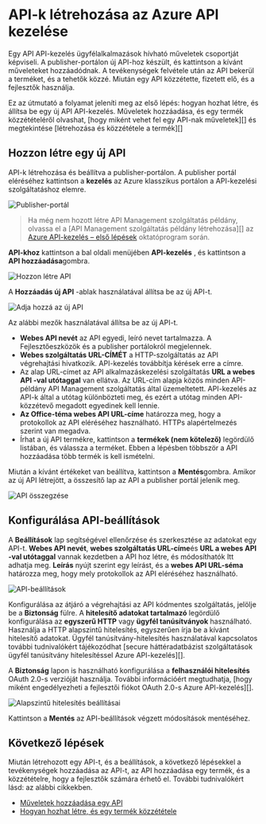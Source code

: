 <properties 
    pageTitle="API-k létrehozása az Azure API kezelése" 
    description="Megtudhatja, hogy miként hozhat létre és állíthat API-khoz Azure API-kezelés." 
    services="api-management" 
    documentationCenter="" 
    authors="steved0x" 
    manager="erikre" 
    editor=""/>

<tags 
    ms.service="api-management" 
    ms.workload="mobile" 
    ms.tgt_pltfrm="na" 
    ms.devlang="na" 
    ms.topic="article" 
    ms.date="10/25/2016" 
    ms.author="sdanie"/>

# <a name="how-to-create-apis-in-azure-api-management"></a>API-k létrehozása az Azure API kezelése

Egy API API-kezelés ügyfélalkalmazások hívható műveletek csoportját képviseli. A publisher-portálon új API-hoz készült, és kattintson a kívánt műveleteket hozzáadódnak. A tevékenységek felvétele után az API bekerül a terméket, és a tehetők közzé. Miután egy API közzétette, fizetett elő, és a fejlesztők használja.

Ez az útmutató a folyamat jeleníti meg az első lépés: hogyan hozhat létre, és állítsa be egy új API API-kezelés. Műveletek hozzáadása, és egy termék közzétételéről olvashat, [hogy miként vehet fel egy API-nak műveletek][] és megtekintése [létrehozása és közzététele a termék][]

## <a name="create-new-api"> </a>Hozzon létre egy új API

API-k létrehozása és beállítva a publisher-portálon. A publisher portál eléréséhez kattintson a **kezelés** az Azure klasszikus portálon a API-kezelési szolgáltatáshoz elemre.

![Publisher-portál][api-management-management-console]

>Ha még nem hozott létre API Management szolgáltatás példány, olvassa el a [API Management szolgáltatás példány létrehozása][] az [Azure API-kezelés – első lépések][] oktatóprogram során.

**API-khoz** kattintson a bal oldali menüjében **API-kezelés** , és kattintson a **API hozzáadása**gombra.

![Hozzon létre API][api-management-create-api]

A **Hozzáadás új API** -ablak használatával állítsa be az új API-t.

![Adja hozzá az új API][api-management-add-new-api]

Az alábbi mezők használatával állítsa be az új API-t.

-   **Webes API nevét** az API egyedi, leíró nevet tartalmazza. A Fejlesztőeszközök és a publisher portálokról megjelennek.
-   **Webes szolgáltatás URL-CÍMÉT** a HTTP-szolgáltatás az API végrehajtási hivatkozik. API-kezelés továbbítja kérések erre a címre.
-   Az alap URL-címet az API alkalmazáskezelési szolgáltatás **URL a webes API -val utótaggal** van ellátva. Az URL-cím alapja közös minden API-példány API Management szolgáltatás által üzemeltetett. API-kezelés az API-k által a utótag különbözteti meg, és ezért a utótag minden API-közzétevő megadott egyedinek kell lennie.
-   **Az Office-téma webes API URL-címe** határozza meg, hogy a protokollok az API eléréséhez használható. HTTPs alapértelmezés szerint van megadva.
-   Írhat a új API termékre, kattintson a **termékek (nem kötelező)** legördülő listában, és válassza a terméket. Ebben a lépésben többször a API hozzáadása több termék is kell ismételni.

Miután a kívánt értékeket van beállítva, kattintson a **Mentés**gombra. Amikor az új API létrejött, a összesítő lap az API a publisher portál jelenik meg.

![API összegzése][api-management-api-summary]

## <a name="configure-api-settings"> </a>Konfigurálása API-beállítások

A **Beállítások** lap segítségével ellenőrzése és szerkesztése az adatokat egy API-t. **Webes API nevét**, **webes szolgáltatás URL-címe**és **URL a webes API -val utótaggal** vannak kezdetben a API hoz létre, és módosíthatók Itt adhatja meg. **Leírás** nyújt szerint egy leírást, és a **webes API URL-séma** határozza meg, hogy mely protokollok az API eléréséhez használható.

![API-beállítások][api-management-api-settings]

Konfigurálása az átjáró a végrehajtási az API kódmentes szolgáltatás, jelölje be a **Biztonság** fülre. A **hitelesítő adatokat tartalmazó** legördülő konfigurálása az **egyszerű HTTP** vagy **ügyfél tanúsítványok** használható. Használja a HTTP alapszintű hitelesítés, egyszerűen írja be a kívánt hitelesítő adatokat. Ügyfél tanúsítvány-hitelesítés használatával kapcsolatos további tudnivalókért tájékozódhat [secure háttéradatbázist szolgáltatások ügyfél tanúsítvány hitelesítéssel Azure API-kezelés][].

A **Biztonság** lapon is használható konfigurálása a **felhasználói hitelesítés** OAuth 2.0-s verzióját használja. További információért megtudhatja, [hogy miként engedélyezheti a fejlesztői fiókot OAuth 2.0-s Azure API-kezelés][].

![Alapszintű hitelesítés beállításai][api-management-api-settings-credentials]

Kattintson a **Mentés** az API-beállítások végzett módosítások mentéséhez.

## <a name="next-steps"> </a>Következő lépések

Miután létrehozott egy API-t, és a beállítások, a következő lépésekkel a tevékenységek hozzáadása az API-t, az API hozzáadása egy termék, és a közzétételre, hogy a fejlesztők számára érhető el. További tudnivalókért lásd: az alábbi cikkekben.

-   [Műveletek hozzáadása egy API][]
-   [Hogyan hozhat létre, és egy termék közzététele][]





[api-management-create-api]: ./media/api-management-howto-create-apis/api-management-create-api.png
[api-management-management-console]: ./media/api-management-howto-create-apis/api-management-management-console.png
[api-management-add-new-api]: ./media/api-management-howto-create-apis/api-management-add-new-api.png
[api-management-api-settings]: ./media/api-management-howto-create-apis/api-management-api-settings.png
[api-management-api-settings-credentials]: ./media/api-management-howto-create-apis/api-management-api-settings-credentials.png
[api-management-api-summary]: ./media/api-management-howto-create-apis/api-management-api-summary.png
[api-management-echo-operations]: ./media/api-management-howto-create-apis/api-management-echo-operations.png

[What is an API?]: #what-is-api
[Create a new API]: #create-new-api
[Configure API settings]: #configure-api-settings
[Configure API operations]: #configure-api-operations
[Next steps]: #next-steps

[Műveletek hozzáadása egy API]: api-management-howto-add-operations.md
[Hogyan hozhat létre, és egy termék közzététele]: api-management-howto-add-products.md

[Azure API-kezelés – első lépések]: api-management-get-started.md
[Hozza létre az API Management szolgáltatás]: api-management-get-started.md#create-service-instance
[Hogyan biztonságos háttéradatbázist szolgáltatások ügyfélprogram API-kezelés Azure hitelesítés]: api-management-howto-mutual-certificates.md
[Hogyan engedélyezheti a fejlesztői fiókot OAuth 2.0-s Azure API kezelése]: api-management-howto-oauth2.md